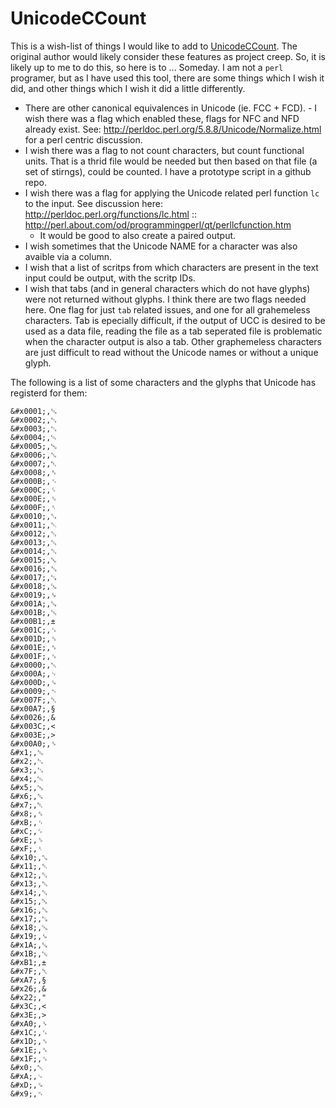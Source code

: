 # UnicodeCCount
This is a wish-list of things I would like to add to [UnicodeCCount](http://scripts.sil.org/UnicodeCharacterCount). The original author would likely consider these features as project creep. So, it is likely up to me to do this, so here is to ... Someday. I am not a `perl` programer, but as I have used this tool, there are some things which I wish it did, and other things which I wish it did a little differently.

* There are other canonical equivalences in Unicode (ie. FCC + FCD). - I wish there was a flag which enabled these, flags for NFC and NFD already exist. See: http://perldoc.perl.org/5.8.8/Unicode/Normalize.html for a perl centric discussion.
* I wish there was a flag to not count characters, but count functional units. That is a thrid file would be needed but then based on that file (a set of stirngs), could be counted. I have a prototype script in a github repo.
* I wish there was a flag for applying the Unicode related perl function `lc` to the input. See discussion here: http://perldoc.perl.org/functions/lc.html :: http://perl.about.com/od/programmingperl/qt/perllcfunction.htm
  * It would be good to also create a paired output.
* I wish sometimes that the Unicode NAME for a character was also avaible via a column.
* I wish that a list of scritps from which characters are present in the text input could be output, with the scritp IDs.
* I wish that tabs (and in general characters which do not have glyphs) were not returned without glyphs. I think there are two flags needed here. One flag for just `tab` related issues, and one for all grahemeless characters. Tab is epecially difficult, if the output of UCC is desired to be used as a data file, reading the file as a tab seperated file is problematic when the character output is also a tab. Other graphemeless characters are just difficult to read without the Unicode names or without a unique glyph.

The following is a list of some characters and the glyphs that Unicode has registerd for them: 
```
&#x0001;,␁
&#x0002;,␂
&#x0003;,␃
&#x0004;,␄
&#x0005;,␅
&#x0006;,␆
&#x0007;,␇
&#x0008;,␈
&#x000B;,␋
&#x000C;,␌
&#x000E;,␎
&#x000F;,␏
&#x0010;,␐
&#x0011;,␑
&#x0012;,␒
&#x0013;,␓
&#x0014;,␔
&#x0015;,␕
&#x0016;,␖
&#x0017;,␗
&#x0018;,␘
&#x0019;,␙
&#x001A;,␚
&#x001B;,␛
&#x00B1;,±
&#x001C;,␜
&#x001D;,␝
&#x001E;,␞
&#x001F;,␟
&#x0000;,␀
&#x000A;,␊
&#x000D;,␍
&#x0009;,␉
&#x007F;,␡
&#x00A7;,§
&#x0026;,&
&#x003C;,<
&#x003E;,>
&#x00A0;,␠
&#x1;,␁
&#x2;,␂
&#x3;,␃
&#x4;,␄
&#x5;,␅
&#x6;,␆
&#x7;,␇
&#x8;,␈
&#xB;,␋
&#xC;,␌
&#xE;,␎
&#xF;,␏
&#x10;,␐
&#x11;,␑
&#x12;,␒
&#x13;,␓
&#x14;,␔
&#x15;,␕
&#x16;,␖
&#x17;,␗
&#x18;,␘
&#x19;,␙
&#x1A;,␚
&#x1B;,␛
&#xB1;,±
&#x7F;,␡
&#xA7;,§
&#x26;,&
&#x22;,"
&#x3C;,<
&#x3E;,>
&#xA0;,␠
&#x1C;,␜
&#x1D;,␝
&#x1E;,␞
&#x1F;,␟
&#x0;,␀
&#xA;,␊
&#xD;,␍
&#x9;,␉
```
